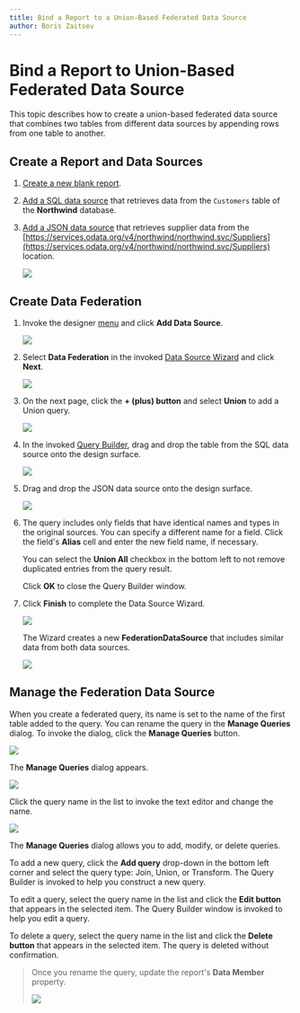 ```yaml
---
title: Bind a Report to a Union-Based Federated Data Source
author: Boris Zaitsev
---
```


# Bind a Report to Union-Based Federated Data Source

This topic describes how to create a union-based federated data source that combines two tables from different data sources by appending rows from one table to another.

## Create a Report and Data Sources

1. [Create a new blank report](../../../articles/report-designer/report-designer-tools/report-wizard/empty-report.md).

2. [Add a SQL data source](../../../articles/report-designer/bind-to-data/bind-a-report-to-a-database.md) that retrieves data from the `Customers` table of the **Northwind** database.

3. [Add a JSON data source](../../../articles/report-designer/bind-to-data/bind-a-report-to-json-data.md) that retrieves supplier data from the [https://services.odata.org/v4/northwind/northwind.svc/Suppliers](https://services.odata.org/v4/northwind/northwind.svc/Suppliers) location.

    ![](../../../images/eurd-web-federated-datasource-union-json-datasource.png)

## Create Data Federation

1. Invoke the designer [menu](../report-designer-tools/menu.md) and click **Add Data Source**.

   ![](../../../images/eurd-web-data-source-menu.png) 


1. Select **Data Federation** in the invoked [Data Source Wizard](../report-designer-tools/data-source-wizard.md) and click **Next**.

    ![](../../../images/eurd-web-data-source-wizard-select-data-federation.png)

1. On the next page, click the **+ (plus) button** and select **Union** to add a Union query.

    ![](../../../images/eurd-web-data-federation-wizard-add-union-query.png)

1. In the invoked [Query Builder](../../../articles/report-designer/report-designer-tools/query-builder.md), drag and drop the table from the SQL data source onto the design surface.

    ![](../../../images/eurd-web-data-federation-union-query-builder-drop-table.png)

1. Drag and drop the JSON data source onto the design surface.

    ![](../../../images/eurd-web-data-federation-union-query-builder-drop-json-table.png)

1. The query includes only fields that have identical names and types in the original sources. You can specify a different name for a field. Click the field's **Alias** cell and enter the  new field name, if necessary. 

    You can select the **Union All** checkbox in the bottom left to not remove duplicated entries from the query result.

    Click **OK** to close the Query Builder window.

1. Click **Finish** to complete the Data Source Wizard.

    ![](../../../images/eurd-web-data-federation-union-data-source-wizard-finish.png)
 
    The Wizard creates a new **FederationDataSource** that includes similar data from both data sources.

    ![](../../../images/eurd-web-data-federation-union-field-list.png)

    

    
## Manage the Federation Data Source

When you create a federated query, its name is set to the name of the first table added to the query. You can rename the query in the **Manage Queries** dialog. To invoke the dialog, click the **Manage Queries** button.

![](../../../images/eurd-web-data-federation-union-rename-query.png)

The **Manage Queries** dialog appears.

![](../../../images/eurd-web-data-federation-union-manage-queries-dialog.png)

Click the query name in the list to invoke the text editor and change the name.

![](../../../images/eurd-web-data-federation-union-manage-queries-dialog-change-name.png)

The **Manage Queries** dialog allows you to add, modify, or delete queries.

To add a new query, click the **Add query** drop-down in the bottom left corner and select the query type: Join, Union, or Transform. The Query Builder is invoked to help you construct a new query.

To edit a query, select the query name in the list and click the **Edit button** that appears in the selected item. The Query Builder window is invoked to help you edit a query.

To delete a query, select the query name in the list and click the **Delete button** that appears in the selected item. The query is deleted without confirmation.

> Once you rename the query, update the report's **Data Member** property.
>
>![](../../../images/eurd-web-data-federation-union-report-data-member-property.png)

